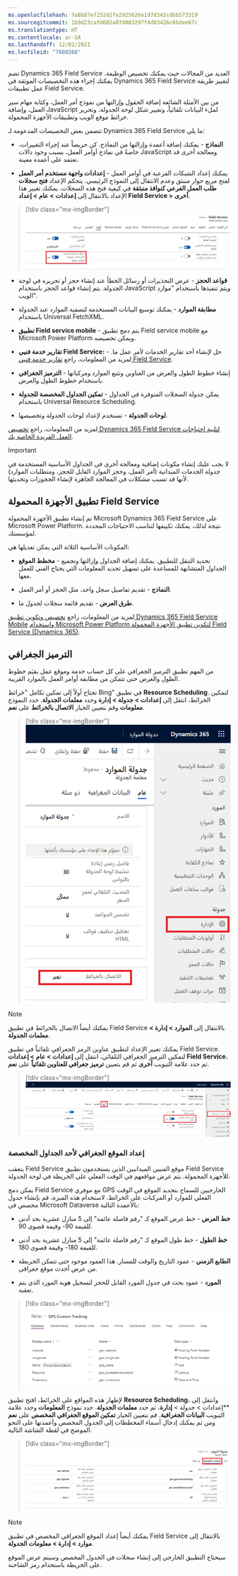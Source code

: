 ```yaml
---
ms.openlocfilehash: 7a8b87e7152d2fe2925626e1d7d342cdbb573319
ms.sourcegitcommit: 1b9d23cafd682a07d083297f4d83426c6bdee67c
ms.translationtype: HT
ms.contentlocale: ar-SA
ms.lasthandoff: 12/02/2021
ms.locfileid: "7880268"
---
```

تضم Dynamics 365 Field Service العديد من المجالات حيث يمكنك تخصيص الوظيفة.
يمكنك إجراء هذه التخصيصات الموثقة في Dynamics 365 Field Service لتغيير طريقة عمل تطبيقات Field Service.

من بين الأمثلة الشائعة إضافة الحقول وإزالتها من نموذج أمر العمل، وكتابة مهام سير العمل، وإضافة JavaScript لملء البيانات تلقائياً، وتغيير شكل لوحة الجدولة، وتحرير خرائط موقع الويب وتطبيقات الأجهزة المحمولة.

تتضمن بعض التخصيصات المدعومة لـ Dynamics 365 Field Service ما يلي:

- **النماذج** - يمكنك إضافة أعمدة وإزالتها من النماذج. كن حريصاً عند إجراء التغييرات، خاصةً في نماذج أوامر العمل، بسبب وجود دالات JavaScript ومعالجة أخرى قد تعتمد على أعمدة معينة.

- **إعدادات واجهة مستخدم أمر العمل**‎ - يمكنك إعداد الشبكات الفرعية في أوامر العمل لفتح مربع حوار منبثق وعدم الانتقال إلى النموذج الرئيسي. يتحكم الإعداد **فتح سجلات طلب العمل الفرعي كنوافذ منبثقة** في كيفية فتح هذه السجلات. يمكنك تغيير هذا الإعداد بالانتقال إلى **إعدادات > عام > إعداد Field Service > أخرى**.

> [!div class="mx-imgBorder"]
> [![لقطة شاشة لخيار الشبكة الفرعية لأمر العمل.](../media/4-work-order-subgrid.png)](../media/4-work-order-subgrid.png#lightbox)

- **قواعد الحجز** - عرض التحذيرات أو رسائل الخطأ عند إنشاء حجز أو تحريره في لوحة الجدولة. يتم إنشاء قواعد الحجز باستخدام JavaScript ويتم تنفيذها باستخدام "موارد الويب".

- **مطابقة الموارد** - يمكنك توسيع البيانات المستخدمة لتصفية الموارد عند الجدولة باستخدام Universal FetchXML.

- **تطبيق Field service mobile**‎ - يتم دمج تطبيق Field service mobile مع Microsoft Power Platform ويمكن تخصيصه.

- **تقارير خدمة فنيي Field Service:** - حل لإنشاء أحد تقارير الخدمات لأمر عمل ما. لمزيد من المعلومات، راجع [تقارير خدمة فنيي Field Service](/dynamics365/field-service/mobile-powerapp-reporting?azure-portal=true).

- **الترميز الجغرافي**‎ - إنشاء خطوط الطول والعرض من العناوين وتتبع الموارد ومركباتها باستخدام خطوط الطول والعرض.

- **تمكين الجداول المخصصة للجدولة**‎ - يمكن جدولة السجلات المتوفرة في الجداول باستخدام Universal Resource Scheduling.

- **لوحات الجدولة** - تستخدم لإعداد لوحات الجدولة وتخصيصها.

لمزيد من المعلومات، راجع [تخصيص Dynamics 365 Field Service لتلبية احتياجات العمل الفريدة الخاصة بك](/dynamics365/field-service/field-service-customizations?azure-portal=true).

> [!IMPORTANT]
> لا يجب عليك إنشاء مكونات إضافية ومعالجة أخرى في الجداول الأساسية المستخدمة في جدولة الخدمات الميدانية (أمر العمل، وحجز الموارد القابل للحجز، ومتطلبات الموارد) لأنها قد تسبب مشكلات في المعالجة الجاهزة لإنشاء الحجوزات وتحديثها.

## <a name="field-service-mobile-app"></a>تطبيق الأجهزة المحمولة Field Service

تم إنشاء تطبيق الأجهزة المحمولة Microsoft Dynamics 365 Field Service على Microsoft Power Platform. نتيجة لذلك، يمكنك تكييفها لتناسب الاحتياجات المحددة لمؤسستك.

المكونات الأساسية الثلاثة التي يمكن تعديلها هي:

- **مخطط الموقع**‎ - تحديد التنقل للتطبيق. يمكنك إضافة الجداول وإزالتها وتجميع الجداول المتشابهة للمساعدة على تسهيل تحديد المعلومات التي يحتاج الفني للعمل معها.

- **النماذج** - تقديم تفاصيل سجل واحد، مثل الحجز أو أمر العمل.

- **طرق العرض** - تقديم قائمة سجلات لجدول ما.

لمزيد من المعلومات، راجع [تخصيص وتكوين تطبيق Dynamics 365 Field Service Mobile](/learn/modules/configure-field-service-mobile/?azure-portal=true) و[استخدام Microsoft Power Platform لتكوين تطبيق الأجهزة المحمولة Field Service (Dynamics 365)](/dynamics365/field-service/mobile-power-utilize-platform?azure-portal=true).

## <a name="geocoding"></a>الترميز الجغرافي

من المهم تطبيق الترميز الجغرافي على كل حساب خدمة وموقع عمل بقيَم خطوط الطول والعرض حتى تتمكن من مطابقة أوامر العمل بالموارد القريبة.

تحتاج أولاً إلى تمكين تكامل "خرائط Bing" في تطبيق **Resource Scheduling**. لتمكين الخرائط، انتقل إلى **إعدادات > جدولة > إدارة** وحدد **معلمات الجدولة**. حدد النموذج **معلومات** وقم بتعيين الخيار **الاتصال بالخرائط** على **نعم**.

> [!div class="mx-imgBorder"]
> [![لقطة شاشة لمعلمات الجدولة، تظهر تشغيل إعداد الاتصال بالخرائط.](../media/4-connect-to-maps.png)](../media/4-connect-to-maps.png#lightbox)

> [!NOTE]
> يمكنك أيضاً الاتصال بالخرائط في تطبيق Field Service بالانتقال إلى **الموارد > إدارة > معلمات الجدولة**.

يمكنك تغيير الإعداد لتطبيق عناوين الرمز الجغرافي تلقائياً في تطبيق Field Service. لتمكين الترميز الجغرافي التلقائي، انتقل إلى **إعدادات > عام > إعدادات Field Service**، ثم حدد علامة التبويب **أخرى** ثم قم بتعيين **ترميز جغرافي للعناوين تلقائياً** على **نعم**.

> [!div class="mx-imgBorder"]
> [![لقطة شاشة لإعدادات Field Service مع تعيين الخيار ترميز جغرافي للعناوين تلقائياً على نعم.](../media/4-auto-geo-code-addresses.png)](../media/4-auto-geo-code-addresses.png#lightbox)

### <a name="set-up-a-geo-location-for-a-custom-table"></a>إعداد الموقع الجغرافي لأحد الجداول المخصصة

يتعقب Field Service موقع الفنيين الميدانيين الذين يستخدمون تطبيق Field Service للأجهزة المحمولة. يتم عرض مواقعهم في الوقت الفعلي على الخريطة في لوحة الجدولة.

يمكن دمج Field Service مع موفري GPS الخارجيين للسماح بتحديد الموقع في الوقت الفعلي للموارد أو المركبات على الخرائط. لاستخدام هذه الميزة، قم بإنشاء جدول مخصص في Microsoft Dataverse بالأعمدة التالية:

- **خط العرض** - خط عرض الموقع كـ "رقم فاصلة عائمة" إلى 5 منازل عشرية بحد أدنى للقيمة 90- وقيمة قصوى 90.

- **خط الطول** - خط طول الموقع كـ "رقم فاصلة عائمة" إلى 5 منازل عشرية بحد أدنى للقيمة 180- وقيمة قصوى 180.

- **الطابع الزمني** - عمود التاريخ والوقت للمسار. هذا العمود موجود حتى تتمكن الخريطة من عرض أحدث موقع جغرافي.

- **المورد** - عمود بحث في جدول المورد القابل للحجز لتسجيل هوية المورد الذي يتم تعقبه.

> [!div class="mx-imgBorder"]
> [![لقطة شاشة للأعمدة المطلوبة لجدول تعقب موقع جغرافي مخصص.](../media/4-custom-geolocation-table.png)](../media/4-custom-geolocation-table.png#lightbox)

لإظهار هذه المواقع على الخرائط، افتح تطبيق **Resource Scheduling**، وانتقل إلى **إعدادات > جدولة > **إدارة**، ثم حدد **معلمات الجدولة**. حدد نموذج **المعلومات** وحدد علامة التبويب **البيانات الجغرافية**. قم بتعيين الخيار **تمكين الموقع الجغرافي المخصص** على **نعم** ومن ثم يمكنك إدخال أسماء المخططات إلى الجدول المخصص وأعمدتها على النحو الموضح في لقطة الشاشة التالية.

> [!div class="mx-imgBorder"]
> [![لقطة شاشة لشاشة جدولة الموارد، مع تمييز علامة تبويب البيانات الجغرافية.](../media/4-geo-data.png)](../media/4-geo-data.png#lightbox)

> [!NOTE]
> يمكنك أيضاً إعداد الموقع الجغرافي المخصص في تطبيق Field Service بالانتقال إلى **موارد > إدارة > معلومات الجدولة**.

سيحتاج التطبيق الخارجي إلى إنشاء سجلات في الجدول المخصص وسيتم عرض الموقع على الخريطة باستخدام رمز الشاحنة.
